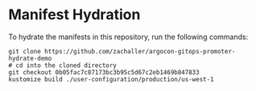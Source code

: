 # Manifest Hydration

To hydrate the manifests in this repository, run the following commands:

```shell
git clone https://github.com/zachaller/argocon-gitops-promoter-hydrate-demo
# cd into the cloned directory
git checkout 0b05fac7c87173bc3b95c5d67c2eb1469b847833
kustomize build ./user-configuration/production/us-west-1
```

